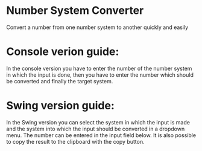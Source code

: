 # Number System Converter

Convert a number from one number system to another quickly and easily


# Console verion guide: 

In the console version you have to enter the number of the number system in which the input is done, then you have to enter the number which should be converted and finally the target system.

# Swing version guide: 

In the Swing version you can select the system in which the input is made and the system into which the input should be converted in a dropdown menu. The number can be entered in the input field below. It is also possible to copy the result to the clipboard with the copy button.
